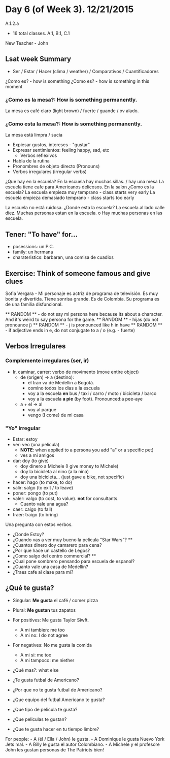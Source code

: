 Day 6 (of Week 3). 12/21/2015
==========================

A.1.2.a
* 16 total classes. A.1, B.1, C.1

New Teacher - John

## Lsat week Summary
  * Ser / Estar / Hacer (clima / weather) / Comparativos / Cuantificadores

¿Como es? - how is something
¿Como es? - how is something in this moment

### ¿Como es la mesa?: How is something permanently.
  La mesa es café claro (light brown) / fuerte / guande / ov alado.
### ¿Como esta la mesa?: How is something permanently.
  La mesa está limpra / sucia


* Expiesar gustos, intereses - "gustar"
* Expresar sentimientos: feeling happy, sad, etc
  * Verbos reflexivos
* Habla de la rutina
* Pronombres de objeto directo (Pronouns)
* Verbos irregulares (irregular verbs)

¿Que hay en la escuela?
  En la escuela hay muchas sillas. / hay una mesa
  La escuela tiene cafe para Americanos delicosos.
  En la salon 
¿Como es la escuela?
  La escuela empieza muy temprano - class starts very early
  La escuela empieza demasiado temprano - class starts too early

  La escuela no está ruidosa.
¿Donde esta la escuela?
  La escuela al lado calle diez.
  Muchas personas estan en la escuela. o Hay muchas personas en las escuela.

## Tener: "To have" for... 
  * posessions: un P.C.
  * family: un hermana
  * charateristics: barbaran, una comisa de cuadios

## Exercise: Think of someone famous and give clues

  Sofia Vergara
    - Mi personaje es actriz de programa de televisión. Es muy bonita y divertida. 
      Tiene sonrisa grande. Es de Colombia. Su programa es de una familia disfuncional.
     
** RANDOM ** - do not say mi persona here because its about a character. And it's
  weird to say persona for the game.
** RANDOM ** - hijas (do not pronounce j)
** RANDOM ** - j is pronounced like h in have
** RANDOM ** - if adjective ends in e, do not conjugate to a / o (e.g. - fuerte)

## Verbos Irregulares

### Complemente irregulares (ser, ir)
  - Ir, caminar, carrer: verbo de movimento (move entire object)
    - de (origen) -> a (destino): 
      - el tran va de Medellin a Bogotá.
      - comino todos los dias a la escuela
      - voy a la escuela **en** bus / taxi / carro / moto / bicicleta / barco 
      - voy a la escuela **a pie** (by foot). Pronounced:a pee-aye
    - a + el -> al
      - voy al parque
      - vengo (I come) de mi casa

### "Yo" Irregular

  * Estar: estoy 
  * ver: veo (una pelicula)
    - **NOTE**: when applied to a persona you add "a" or a specific pet)
    - ves a mi amigos
  * dar: doy (to give)
    - doy dinero a Michele (I give money to Michele)
    - doy la bicicleta al nino (a la nina)
    - doy una bicicleta... (just gave a bike, not specific)
  * hacer: hago (to make, to do)
  * salir: salgo (to exit / to leave)
  * poner: pongo (to put)
  * valer: valgo (to cost, to value). **not** for consultants.
    - Cuanto vale una agua?
  * caer: caigo (to fall)
  * traer: traigo (to bring)

Una pregunta con estos verbos.
  - ¿Donde Estoy?
  - ¿Cuando vas a ver muy bueno la pelicula "Star Wars"? **
  - ¿Cuantos dinero doy camarero para cena?
  - ¿Por que hace un castello de Legos?
  - ¿Como salgo del centro commercial? **
  - ¿Cual pone sombrero pensando para escuela de espanol?
  - ¿Cuanto vale una casa de Medellin?
  - ¿Traes cafe al clase para mi?

## ¿Qué te gusta?

  - Singular: **Me gusta** el café / comer pizza
  - Plural: **Me gustan** tus zapatos

  - For positives: Me gusta Taylor Siwft.
    - A mi tambien: me too
    - A mi no: I do not agree
  - For negatives: No me gusta la comida
    - A mi si: me too
    - A mi tampoco: me niether
  - ¿Qué mas?: what else
  
  - ¿Te gusta futbal de Americano?
  - ¿Por que no te gusta futbal de Americano?
  - ¿Que equipo del futbal Americano te gusta?
  - ¿Que tipo de pelicula te gusta?
  - ¿Que peliculas te gustan?
  - ¿Que te gusta hacer en tu tiempo limbre?

  For people:
    - A (él / Ella / John) le gusta.
    - A Dominique le gusta Nuevo York Jets mal.
    - A Billy le gusta el autor Colombiano.
    - A Michele y el profesore John les gustan personas de The Patriots bien!
